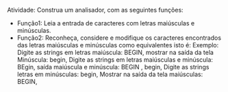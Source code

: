 Atividade: Construa um analisador, com as seguintes funções:
- Função1: Leia a entrada de caracteres com letras maiúsculas e minúsculas.
- Função2: Reconheça, considere e modifique os caracteres encontrados das letras
maiúsculas e minúsculas como equivalentes isto é:
Exemplo:
Digite as strings em letras maiúscula: BEGIN, mostrar na saída da tela Minúscula:
begin,
Digite as strings em letras maiúsculas e minúscula: BEgin, saída maiúscula e
minúscula: BEGIN , begin,
Digite as strings letras em minúsculas: begin,
Mostrar na saída da tela maiúsculas: BEGIN,
